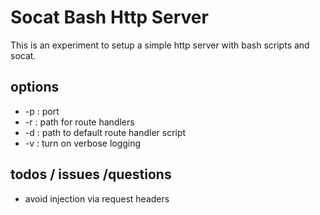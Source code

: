 # Socat Bash Http Server

This is an experiment to setup a simple http server with
bash scripts and socat.

## options
* -p <port number> : port
* -r <path> : path for route handlers
* -d <path> : path to default route handler script
* -v : turn on verbose logging

## todos / issues /questions
* avoid injection via request headers


